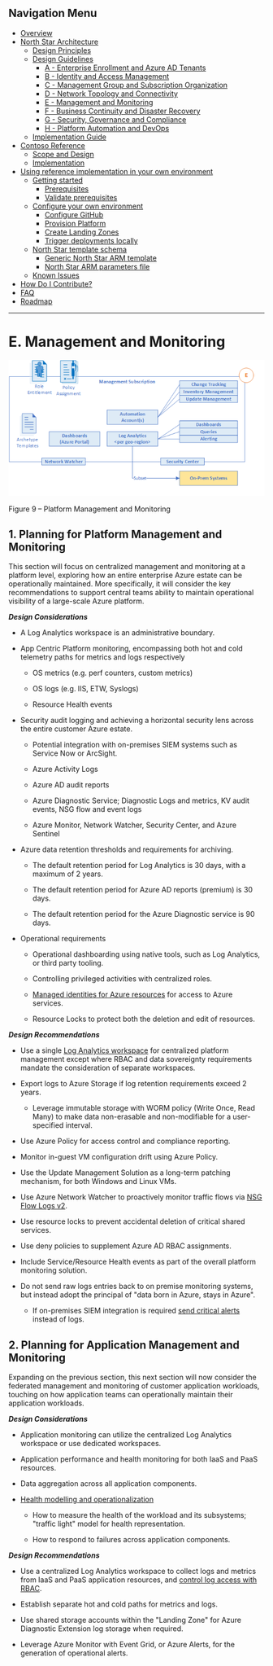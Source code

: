 ## Navigation Menu

* [Overview](../README.md)
* [North Star Architecture](./NorthStar-Architecture.md)
  * [Design Principles](./Design-Principles.md)
  * [Design Guidelines](./Design-Guidelines.md)
    * [A - Enterprise Enrollment and Azure AD Tenants](./A-Enterprise-Enrollment-and-Azure-AD-Tenants.md)
    * [B - Identity and Access Management](./B-Identity-and-Access-Management.md)
    * [C - Management Group and Subscription Organization](./C-Management-Group-and-Subscription-Organization.md)
    * [D - Network Topology and Connectivity](./D-Network-Topology-and-Connectivity.md)
    * [E - Management and Monitoring](./E-Management-and-Monitoring.md)
    * [F - Business Continuity and Disaster Recovery](./F-Business-Continuity-and-Disaster-Recovery.md)
    * [G - Security, Governance and Compliance](./G-Security-Governance-and-Compliance.md)
    * [H - Platform Automation and DevOps](./H-Platform-Automation-and-DevOps.md)
  * [Implementation Guide](./Implementation-Guide.md)
* [Contoso Reference](./Contoso/Readme.md)
  * [Scope and Design](./Contoso/Scope.md)
  * [Implementation](./Contoso/Design.md)
* [Using reference implementation in your own environment](./Deploy/Readme.md)
  * [Getting started](./Deploy/Getting-Started.md)
    * [Prerequisites](./Deploy/Prerequisites.md)
    * [Validate prerequisites](./Deploy/Validate-prereqs.md)
  * [Configure your own environment](./Deploy/Using-Reference-Implementation.md)
    * [Configure GitHub](./Deploy/Configure-run-initialization.md)
    * [Provision Platform](./Deploy/Deploy-platform-infra.md)
    * [Create Landing Zones](./Deploy/Deploy-lz.md)
    * [Trigger deployments locally](./Deploy/Trigger-local-deployment.md)
  * [North Star template schema](./Deploy/NorthStar-schema.md)
    * [Generic North Star ARM template](./Deploy/NorthStar-template-schema.md)
    * [North Star ARM parameters file](./Deploy/NorthStar-parameters-schema.md)
  * [Known Issues](./Deploy/Known-Issues.md)    
* [How Do I Contribute?](./Northstar-Contribution.md)
* [FAQ](./Northstar-FAQ.md)
* [Roadmap](./Northstar-roadmap.md)

---

# E. Management and Monitoring
[![Management and Monitoring](./media/mgmt-mon.png "Management and Monitoring")](#)

Figure 9 – Platform Management and Monitoring

## 1. Planning for Platform Management and Monitoring

This section will focus on centralized management and monitoring at a platform level, exploring how an entire enterprise Azure estate can be operationally maintained. More specifically, it will consider the key recommendations to support central teams ability to maintain operational visibility of a large-scale Azure platform.

***Design Considerations***

-   A Log Analytics workspace is an administrative boundary.

-   App Centric Platform monitoring, encompassing both hot and cold telemetry paths for metrics and logs respectively

    -   OS metrics (e.g. perf counters, custom metrics)

    -   OS logs (e.g. IIS, ETW, Syslogs)

    -   Resource Health events

-   Security audit logging and achieving a horizontal security lens across the entire customer Azure estate.

    -   Potential integration with on-premises SIEM systems such as Service Now or ArcSight.

    -   Azure Activity Logs

    -   Azure AD audit reports

    -   Azure Diagnostic Service; Diagnostic Logs and metrics, KV audit events, NSG flow and event logs

    -   Azure Monitor, Network Watcher, Security Center, and Azure Sentinel

-   Azure data retention thresholds and requirements for archiving.

    -   The default retention period for Log Analytics is 30 days, with a maximum of 2 years.

    -   The default retention period for Azure AD reports (premium) is 30 days.

    -   The default retention period for the Azure Diagnostic service is 90 days.

-   Operational requirements

    -   Operational dashboarding using native tools, such as Log Analytics, or third party tooling.

    -   Controlling privileged activities with centralized roles.

    -   [Managed identities for Azure resources](https://docs.microsoft.com/en-us/azure/active-directory/managed-identities-azure-resources/overview) for access to Azure services.

    -   Resource Locks to protect both the deletion and edit of resources.

***Design Recommendations***

-   Use a single [Log Analytics workspace](https://docs.microsoft.com/en-us/azure/azure-monitor/platform/design-logs-deployment) for centralized platform management except where RBAC and data sovereignty requirements mandate the consideration of separate workspaces.

-   Export logs to Azure Storage if log retention requirements exceed 2 years.

    -   Leverage immutable storage with WORM policy (Write Once, Read Many) to make data non-erasable and non-modifiable for a user-specified interval.

-   Use Azure Policy for access control and compliance reporting.

-   Monitor in-guest VM configuration drift using Azure Policy.

-   Use the Update Management Solution as a long-term patching mechanism, for both Windows and Linux VMs.

-   Use Azure Network Watcher to proactively monitor traffic flows via [NSG Flow Logs v2](https://docs.microsoft.com/en-us/azure/network-watcher/network-watcher-nsg-flow-logging-overview).

-   Use resource locks to prevent accidental deletion of critical shared services.

-   Use deny policies to supplement Azure AD RBAC assignments.

-   Include Service/Resource Health events as part of the overall platform monitoring solution.

<!-- -->

-   Do not send raw logs entries back to on premise monitoring systems, but instead adopt the principal of "data born in Azure, stays in Azure".

    -   If on-premises SIEM integration is required [send critical alerts](https://docs.microsoft.com/en-us/azure/security-center/continuous-export) instead of logs.

## 2. Planning for Application Management and Monitoring

Expanding on the previous section, this next section will now consider the federated management and monitoring of customer application workloads, touching on how application teams can operationally maintain their application workloads.

***Design Considerations***

-   Application monitoring can utilize the centralized Log Analytics workspace or use dedicated workspaces.

-   Application performance and health monitoring for both IaaS and PaaS resources.

-   Data aggregation across all application components.

-   [Health modelling and operationalization](https://docs.microsoft.com/en-us/azure/cloud-adoption-framework/manage/monitor/cloud-models-monitor-overview)

    -   How to measure the health of the workload and its subsystems; "traffic light" model for health representation.

    -   How to respond to failures across application components.

***Design Recommendations***

-   Use a centralized Log Analytics workspace to collect logs and metrics from IaaS and PaaS application resources, and [control log access with RBAC](https://docs.microsoft.com/en-us/azure/azure-monitor/platform/design-logs-deployment#access-control-overview).

-   Establish separate hot and cold paths for metrics and logs.

-   Use shared storage accounts within the "Landing Zone" for Azure Diagnostic Extension log storage when required.

-   Leverage Azure Monitor with Event Grid, or Azure Alerts, for the generation of operational alerts.
